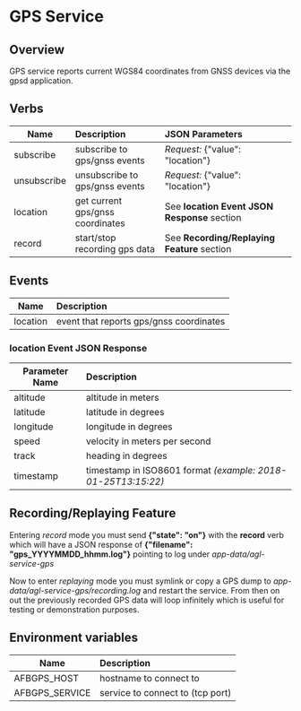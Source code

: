 # GPS Service

## Overview

GPS service reports current WGS84 coordinates from GNSS devices via the gpsd application.

## Verbs

| Name               | Description                             | JSON Parameters                                     |
| ------------------ |:----------------------------------------|:----------------------------------------------------|
| subscribe          | subscribe to gps/gnss events            | *Request:* {"value": "location"}                    |
| unsubscribe        | unsubscribe to gps/gnss events          | *Request:* {"value": "location"}                    |
| location           | get current gps/gnss coordinates        | See **location Event JSON Response** section        |
| record             | start/stop recording gps data           | See **Recording/Replaying Feature** section         |

## Events

| Name               | Description                             |
| ------------------ |:----------------------------------------|
| location           | event that reports gps/gnss coordinates |

### location Event JSON Response

| Parameter Name | Description                                                  |
|----------------|:-------------------------------------------------------------|
| altitude       | altitude in meters                                           |
| latitude       | latitude in degrees                                          |
| longitude      | longitude in degrees                                         |
| speed          | velocity in meters per second                                |
| track          | heading in degrees                                           |
| timestamp      | timestamp in ISO8601 format *(example: 2018-01-25T13:15:22)* |

## Recording/Replaying Feature

Entering *record* mode you must send **{"state": "on"}** with the **record** verb which will have a JSON response of
**{"filename": "gps_YYYYMMDD_hhmm.log"}** pointing to log under *app-data/agl-service-gps*

Now to enter *replaying* mode you must symlink or copy a GPS dump to *app-data/agl-service-gps/recording.log* and restart
the service. From then on out the previously recorded GPS data will loop infinitely which is useful for testing or
demonstration purposes.

## Environment variables

| Name            | Description                      |
|-----------------|:---------------------------------|
| AFBGPS\_HOST    | hostname to connect to           |
| AFBGPS\_SERVICE | service to connect to (tcp port) |

